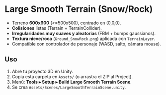 # Large Smooth Terrain (Snow/Rock)

- Terreno **600x600** (>=500x500), centrado en (0,0,0).
- **Colisiones** listas (Terrain + TerrainCollider).
- **Irregularidades muy suaves y aleatorias** (FBM + bumps gaussianos).
- **Textura nieve/roca** (`Ground_SnowRock.png`) aplicada con `TerrainLayer`.
- Compatible con controlador de personaje (WASD, salto, cámara mouse).

## Uso
1. Abre tu proyecto 3D en Unity.
2. Copia esta carpeta en `Assets/` (o arrastra el ZIP al Project).
3. Menú: **Tools ▸ Setup ▸ Build Large Smooth Terrain Scene**.
4. Se crea `Assets/Scenes/LargeSmoothTerrainScene.unity`.
